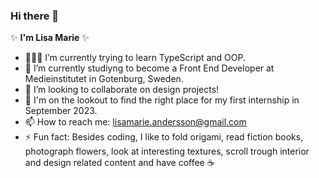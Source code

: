 ### Hi there 👋

✨ **I'm Lisa Marie** ✨ 

- 👩🏻‍💻 I’m currently trying to learn TypeScript and OOP.
- 🌱 I’m currently studiyng to become a Front End Developer at Medieinstitutet in Gotenburg, Sweden. 
- 👯 I’m looking to collaborate on design projects!
- 👀 I'm on the lookout to find the right place for my first internship in September 2023.
- 📫 How to reach me: lisamarie.andersson@gmail.com
- ⚡ Fun fact: Besides coding, I like to fold origami, read fiction books, photograph flowers, look at interesting textures, scroll trough interior and design related content and have coffee ☕️
